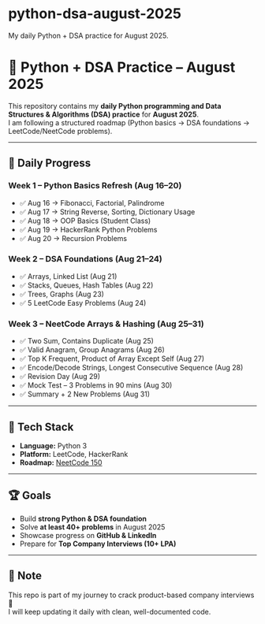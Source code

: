 # python-dsa-august-2025
My daily Python + DSA practice for August 2025.


# 🐍 Python + DSA Practice – August 2025  

This repository contains my **daily Python programming and Data Structures & Algorithms (DSA) practice** for **August 2025**.  
I am following a structured roadmap (Python basics → DSA foundations → LeetCode/NeetCode problems).  

---

## 📅 Daily Progress  

### Week 1 – Python Basics Refresh (Aug 16–20)
- ✅ Aug 16 → Fibonacci, Factorial, Palindrome  
- ✅ Aug 17 → String Reverse, Sorting, Dictionary Usage  
- ✅ Aug 18 → OOP Basics (Student Class)  
- ✅ Aug 19 → HackerRank Python Problems  
- ✅ Aug 20 → Recursion Problems  

### Week 2 – DSA Foundations (Aug 21–24)
- ✅ Arrays, Linked List (Aug 21)  
- ✅ Stacks, Queues, Hash Tables (Aug 22)  
- ✅ Trees, Graphs (Aug 23)  
- ✅ 5 LeetCode Easy Problems (Aug 24)  

### Week 3 – NeetCode Arrays & Hashing (Aug 25–31)
- ✅ Two Sum, Contains Duplicate (Aug 25)  
- ✅ Valid Anagram, Group Anagrams (Aug 26)  
- ✅ Top K Frequent, Product of Array Except Self (Aug 27)  
- ✅ Encode/Decode Strings, Longest Consecutive Sequence (Aug 28)  
- ✅ Revision Day (Aug 29)  
- ✅ Mock Test – 3 Problems in 90 mins (Aug 30)  
- ✅ Summary + 2 New Problems (Aug 31)  

---

## 🚀 Tech Stack
- **Language:** Python 3  
- **Platform:** LeetCode, HackerRank  
- **Roadmap:** [NeetCode 150](https://neetcode.io/)  

---

## 🏆 Goals
- Build **strong Python & DSA foundation**  
- Solve **at least 40+ problems** in August 2025  
- Showcase progress on **GitHub & LinkedIn**  
- Prepare for **Top Company Interviews (10+ LPA)**  

---

## 📌 Note  
This repo is part of my journey to crack product-based company interviews 🚀  
I will keep updating it daily with clean, well-documented code.

